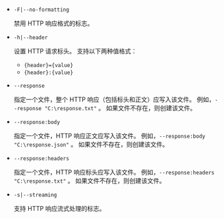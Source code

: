 * `-F|--no-formatting`

  禁用 HTTP 响应格式的标志。

* `-h|--header`

  设置 HTTP 请求标头。 支持以下两种值格式：

  * `{header}={value}`
  * `{header}:{value}`

* `--response`

  指定一个文件，整个 HTTP 响应（包括标头和正文）应写入该文件。 例如，`--response "C:\response.txt"` 。 如果文件不存在，则创建该文件。

* `--response:body`

  指定一个文件，HTTP 响应正文应写入该文件。 例如，`--response:body "C:\response.json"` 。 如果文件不存在，则创建该文件。

* `--response:headers`

  指定一个文件，HTTP 响应标头应写入该文件。 例如，`--response:headers "C:\response.txt"` 。 如果文件不存在，则创建该文件。

* `-s|--streaming`

  支持 HTTP 响应流式处理的标志。
